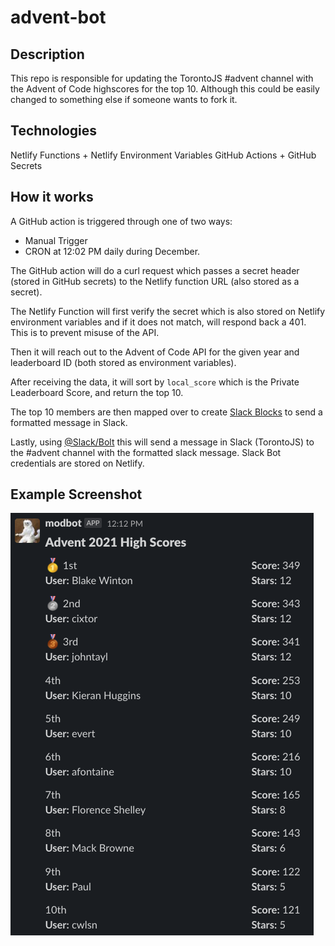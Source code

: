 # advent-bot

## Description

This repo is responsible for updating the TorontoJS #advent channel with the Advent of Code highscores for the top 10. Although this could be easily changed to something else if someone wants to fork it.

## Technologies

Netlify Functions + Netlify Environment Variables
GitHub Actions + GitHub Secrets

## How it works

A GitHub action is triggered through one of two ways:

- Manual Trigger
- CRON at 12:02 PM daily during December.

The GitHub action will do a curl request which passes a secret header (stored in GitHub secrets) to the Netlify function URL (also stored as a secret).

The Netlify Function will first verify the secret which is also stored on Netlify environment variables and if it does not match, will respond back a 401. This is to prevent misuse of the API.

Then it will reach out to the Advent of Code API for the given year and leaderboard ID (both stored as environment variables).

After receiving the data, it will sort by `local_score` which is the Private Leaderboard Score, and return the top 10.

The top 10 members are then mapped over to create [Slack Blocks](https://app.slack.com/block-kit-builder) to send a formatted message in Slack.

Lastly, using [@Slack/Bolt](https://slack.dev/bolt-js/concepts) this will send a message in Slack (TorontoJS) to the #advent channel with the formatted slack message. Slack Bot credentials are stored on Netlify.

## Example Screenshot

<img src="documentation/example-01.png" >

